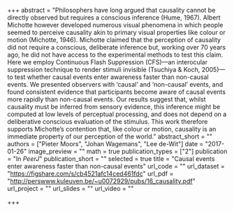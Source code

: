 +++
abstract = "Philosophers have long argued that causality cannot be directly observed but requires a conscious inference (Hume, 1967). Albert Michotte however developed numerous visual phenomena in which people seemed to perceive causality akin to primary visual properties like colour or motion (Michotte, 1946). Michotte claimed that the perception of causality did not require a conscious, deliberate inference but, working over 70 years ago, he did not have access to the experimental methods to test this claim. Here we employ Continuous Flash Suppression (CFS)—an interocular suppression technique to render stimuli invisible (Tsuchiya & Koch, 2005)—to test whether causal events enter awareness faster than non-causal events. We presented observers with ‘causal’ and ‘non-causal’ events, and found consistent evidence that participants become aware of causal events more rapidly than non-causal events. Our results suggest that, whilst causality must be inferred from sensory evidence, this inference might be computed at low levels of perceptual processing, and does not depend on a deliberative conscious evaluation of the stimulus. This work therefore supports Michotte’s contention that, like colour or motion, causality is an immediate property of our perception of the world."
abstract_short = ""
authors = ["Pieter Moors", "Johan Wagemans", "Lee de-Wit"]
date = "2017-01-26"
image_preview = ""
math = true
publication_types = ["2"]
publication = "In *PeerJ*"
publication_short = ""
selected = true
title = "Causal events enter awareness faster than non-causal events"
url_code = ""
url_dataset = "https://figshare.com/s/cb4521afc14ced461fdc"
url_pdf = "http://perswww.kuleuven.be/~u0072929/pubs/16_causality.pdf"
url_project = ""
url_slides = ""
url_video = ""

+++
